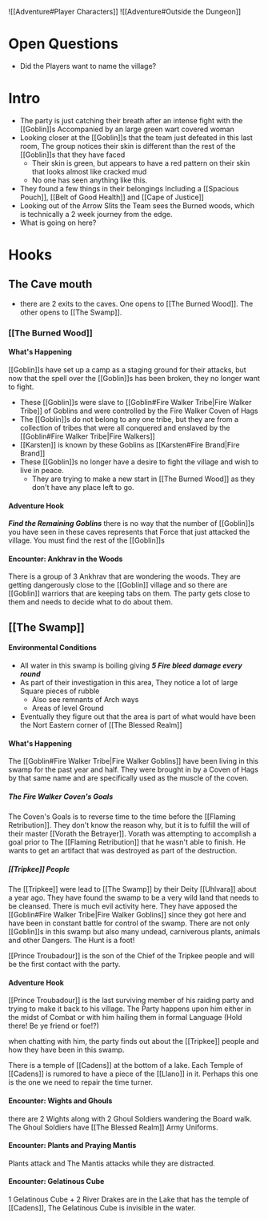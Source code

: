 ![[Adventure#Player Characters]]
![[Adventure#Outside the Dungeon]]
# Open Questions
- Did the Players want to name the village?
# Intro
- The party is just catching their breath after an intense fight with the [[Goblin]]s Accompanied by an large green wart covered woman
- Looking closer at the [[Goblin]]s that the team just defeated in this last room, The group notices their skin is different than the rest of the [[Goblin]]s that they have faced
	- Their skin is green, but appears to have a red pattern on their skin that looks almost like cracked mud
	- No one has seen anything like this.
- They found a few things in their belongings  Including a [[Spacious Pouch]], [[Belt of Good Health]] and [[Cape of Justice]]
- Looking out of the Arrow Slits the Team sees the Burned woods, which is technically a 2 week journey from the edge.
- What is going on here?

# Hooks
## The Cave mouth
- there are 2 exits to the caves. One opens to [[The Burned Wood]]. The other opens to [[The Swamp]].
### [[The Burned Wood]]
#### What's Happening
[[Goblin]]s have set up a camp as a staging ground for their attacks, but now that the spell over the [[Goblin]]s has been broken, they no longer want to fight.
 - These [[Goblin]]s were slave to [[Goblin#Fire Walker Tribe|Fire Walker Tribe]] of Goblins and were controlled by the Fire Walker Coven of Hags
 - The [[Goblin]]s do not belong to any one tribe, but they are from a collection of tribes that were all conquered and enslaved by the [[Goblin#Fire Walker Tribe|Fire Walkers]]
 - [[Karsten]] is known by these Goblins as [[Karsten#Fire Brand|Fire Brand]]
 - These [[Goblin]]s no longer have a desire to fight the village and wish to live in peace.
	 - They are trying to make a new start in [[The Burned Wood]] as they don't have any place left to go.
#### Adventure Hook
***Find the Remaining Goblins***
there is no way that the number of [[Goblin]]s you have seen in these caves represents that Force that just attacked the village. You must find the rest of the [[Goblin]]s
#### Encounter: Ankhrav in the Woods
There is a group of 3 Ankhrav that are wondering the woods. They are getting dangerously close to the [[Goblin]] village and so there are [[Goblin]] warriors that are keeping tabs on them. The party gets close to them and needs to decide what to do about them.

## [[The Swamp]]
#### Environmental Conditions
- All water in this swamp is boiling giving ***5 Fire bleed damage every round*** 
- As part of their investigation in this area, They notice a lot of large Square pieces of rubble
	- Also see remnants of Arch ways
	- Areas of level Ground
- Eventually they figure out that the area is part of what would have been the Nort Eastern corner of [[The Blessed Realm]]
#### What's Happening
The [[Goblin#Fire Walker Tribe|Fire Walker Goblins]] have been living in this swamp for the past year and half. They were brought in by a Coven of Hags by that same name and are specifically used as the muscle of the coven. 
##### The Fire Walker Coven's Goals
The Coven's Goals is to reverse time to the time before the [[Flaming Retribution]]. They don't know the reason why, but it is to fulfill the will of their master [[Vorath the Betrayer]]. Vorath was attempting to accomplish a goal prior to The [[Flaming Retribution]] that he wasn't able to finish. He wants to get an artifact that was destroyed as part of the destruction.
##### [[Tripkee]] People
The [[Tripkee]] were lead to [[The Swamp]] by their Deity [[Uhlvara]] about a year ago. They have found the swamp to be a very wild land that needs to be cleansed. There is much evil activity here. They have apposed the [[Goblin#Fire Walker Tribe|Fire Walker Goblins]] since they got here and have been in constant battle for control of the swamp. There are not only [[Goblin]]s in this swamp but also many undead, carniverous plants, animals and other Dangers.  The Hunt is a foot!

[[Prince Troubadour]] is the son of the Chief of the Tripkee people and will be the first contact with the party.

#### Adventure Hook
[[Prince Troubadour]] is the last surviving member of his raiding party and trying to make it back to his village. The Party happens upon him either in the midst of Combat or with him hailing them in formal Language (Hold there! Be ye friend or foe!?)

when chatting with him, the party finds out about the [[Tripkee]] people and how they have been in this swamp.

There is a temple of [[Cadens]] at the bottom of a lake. Each Temple of [[Cadens]] is rumored to have a piece of the [[Llano]] in it. Perhaps this one is the one we need to repair the time turner.
#### Encounter: Wights and Ghouls
there are 2 Wights along with 2 Ghoul Soldiers wandering the Board walk. The Ghoul Soldiers have [[The Blessed Realm]] Army Uniforms.
#### Encounter: Plants and Praying Mantis
Plants attack and The Mantis attacks while they are distracted.
#### Encounter: Gelatinous Cube
1 Gelatinous Cube + 2 River Drakes are in the Lake that has the temple of [[Cadens]], The Gelatinous Cube is invisible in the water.